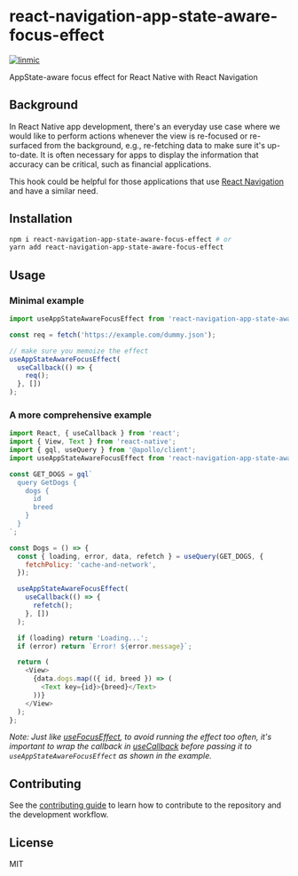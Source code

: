 # react-navigation-app-state-aware-focus-effect

[![linmic](https://circleci.com/gh/linmic/react-navigation-app-state-aware-focus-effect.svg?style=shield)](https://app.circleci.com/pipelines/github/linmic/react-navigation-app-state-aware-focus-effect)

AppState-aware focus effect for React Native with React Navigation

## Background

In React Native app development, there's an everyday use case where we would like to perform actions whenever the view is re-focused or re-surfaced from the background, e.g., re-fetching data to make sure it's up-to-date. It is often necessary for apps to display the information that accuracy can be critical, such as financial applications.

This hook could be helpful for those applications that use [React Navigation](https://reactnavigation.org/) and have a similar need.

## Installation

```sh
npm i react-navigation-app-state-aware-focus-effect # or
yarn add react-navigation-app-state-aware-focus-effect
```

## Usage

### Minimal example

```js
import useAppStateAwareFocusEffect from 'react-navigation-app-state-aware-focus-effect';

const req = fetch('https://example.com/dummy.json');

// make sure you memoize the effect
useAppStateAwareFocusEffect(
  useCallback(() => {
    req();
  }, [])
);
```

### A more comprehensive example

```js
import React, { useCallback } from 'react';
import { View, Text } from 'react-native';
import { gql, useQuery } from '@apollo/client';
import useAppStateAwareFocusEffect from 'react-navigation-app-state-aware-focus-effect';

const GET_DOGS = gql`
  query GetDogs {
    dogs {
      id
      breed
    }
  }
`;

const Dogs = () => {
  const { loading, error, data, refetch } = useQuery(GET_DOGS, {
    fetchPolicy: 'cache-and-network',
  });

  useAppStateAwareFocusEffect(
    useCallback(() => {
      refetch();
    }, [])
  );

  if (loading) return 'Loading...';
  if (error) return `Error! ${error.message}`;

  return (
    <View>
      {data.dogs.map(({ id, breed }) => (
        <Text key={id}>{breed}</Text>
      ))}
    </View>
  );
};
```

_Note: Just like [useFocusEffect](https://reactnavigation.org/docs/use-focus-effect/), to avoid running the effect too often, it's important to wrap the callback in [useCallback](https://reactjs.org/docs/hooks-reference.html#usecallback) before passing it to `useAppStateAwareFocusEffect` as shown in the example._

## Contributing

See the [contributing guide](CONTRIBUTING.md) to learn how to contribute to the repository and the development workflow.

## License

MIT
